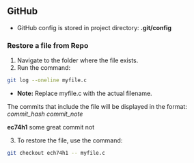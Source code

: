 ## GitHub

- GitHub config is stored in project directory: **.git/config**

### Restore a file from Repo

1. Navigate to the folder where the file exists.
2. Run the command:
```sh
git log --oneline myfile.c 
```
- **Note:** Replace myfile.c with the actual filename.

The commits that include the file will be displayed in the format: *commit_hash commit_note*

**ec74h1** some great commit not

3. To restore the file, use the command:

```sh
git checkout ech74h1 -- myfile.c
```





